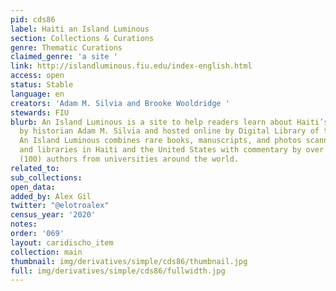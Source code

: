 ```yaml
---
pid: cds86
label: Haiti an Island Luminous
section: Collections & Curations
genre: Thematic Curations
claimed_genre: 'a site '
link: http://islandluminous.fiu.edu/index-english.html
access: open
status: Stable
language: en
creators: 'Adam M. Silvia and Brooke Wooldridge '
stewards: FIU
blurb: An Island Luminous is a site to help readers learn about Haiti’s history. Created
  by historian Adam M. Silvia and hosted online by Digital Library of the Caribbean,
  An Island Luminous combines rare books, manuscripts, and photos scanned by archives
  and libraries in Haiti and the United States with commentary by over one hundred
  (100) authors from universities around the world.
related_to:
sub_collections:
open_data:
added_by: Alex Gil
twitter: "@elotroalex"
census_year: '2020'
notes:
order: '069'
layout: caridischo_item
collection: main
thumbnail: img/derivatives/simple/cds86/thumbnail.jpg
full: img/derivatives/simple/cds86/fullwidth.jpg
---
```

